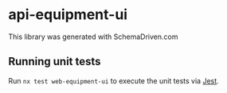 
# api-equipment-ui

This library was generated with SchemaDriven.com

## Running unit tests

Run `nx test web-equipment-ui` to execute the unit tests via [Jest](https://jestjs.io).

